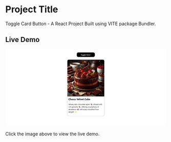 # Project Title

Toggle Card Button - A React Project Built using VITE package Bundler.

## Live Demo

[![Project Image](./Toggle_Card.png)](https://togglecard-shankar.netlify.app/)

Click the image above to view the live demo.
